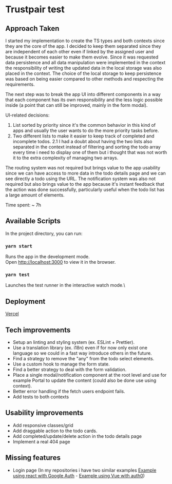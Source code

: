 # Trustpair test

## Approach Taken

I started my implementation to create the TS types and both contexts since they are the core of the app. I decided to keep them separated since they are independent of each other even if linked by the assigned user and because it becomes easier to make them evolve. Since it was requested data persistence and all data manipulation were implemented in the context the responsibility of writing the updated data in the local storage was also placed in the context. The choice of the local storage to keep persistence was based on being easier compared to other methods and respecting the requirements.

The next step was to break the app UI into different components in a way that each component has its own responsibility and the less logic possible inside (a point that can still be improved, mainly in the form modal).

UI-related decisions:

1. List sorted by priority since it's the common behavior in this kind of apps and usually the user wants to do the more priority tasks before.
2. Two different lists to make it easier to keep track of completed and incomplete todos.
   2.1 I had a doubt about having the two lists also separated in the context instead of filtering and sorting the todo array every time i need to display one of them but i thought that was not worth it to the extra complexity of managing two arrays.

The routing system was not required but brings value to the app usability since we can have access to more data in the todo details page and we can see directly a todo using the URL.
The notification system was also not required but also brings value to the app because it's instant feedback that the action was done successfully, particularly useful when the todo list has a large amount of elements.

Time spent: ~ 7h

## Available Scripts

In the project directory, you can run:

### `yarn start`

Runs the app in the development mode.\
Open [http://localhost:3000](http://localhost:3000) to view it in the browser.

### `yarn test`

Launches the test runner in the interactive watch mode.\

## Deployment

[Vercel](https://tp-test-eight.vercel.app/)

## Tech improvements

- Setup an linting and styling system (ex. ESLint + Prettier).
- Use a translation library (ex. i18n) even if for now only exist one language so we could in a fast way introduce others in the future.
- Find a strategy to remove the "any" from the todo select elements.
- Use a custom hook to manage the form state.
- Find a better strategy to deal with the form validation.
- Place a single modal/notification component at the root level and use for example Portal to update the content (could also be done use using context).
- Better error handling if the fetch users endpoint fails.
- Add tests to both contexts

## Usability improvements

- Add responsive classes/grid
- Add draggable action to the todo cards.
- Add completed/update/delete action in the todo details page
- Implement a real 404 page

## Missing features

- Login page (In my repositories i have two similar examples [Example using react with Google Auth](https://github.com/aabarata/crown-clothing) - [Example using Vue with auth0](https://github.com/aabarata/vue_auth0_course))
